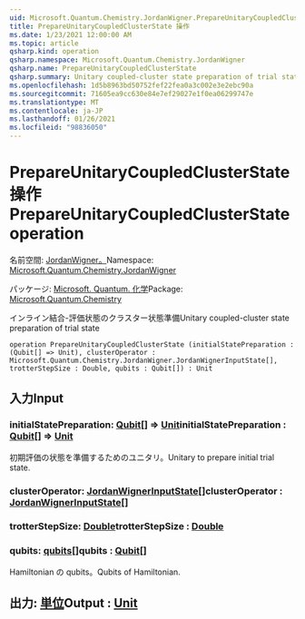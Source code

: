 ```yaml
---
uid: Microsoft.Quantum.Chemistry.JordanWigner.PrepareUnitaryCoupledClusterState
title: PrepareUnitaryCoupledClusterState 操作
ms.date: 1/23/2021 12:00:00 AM
ms.topic: article
qsharp.kind: operation
qsharp.namespace: Microsoft.Quantum.Chemistry.JordanWigner
qsharp.name: PrepareUnitaryCoupledClusterState
qsharp.summary: Unitary coupled-cluster state preparation of trial state
ms.openlocfilehash: 1d5b8963bd50752fef22fea0a3c002e3e2ebc90a
ms.sourcegitcommit: 71605ea9cc630e84e7ef29027e1f0ea06299747e
ms.translationtype: MT
ms.contentlocale: ja-JP
ms.lasthandoff: 01/26/2021
ms.locfileid: "98836050"
---
```

# <a name="prepareunitarycoupledclusterstate-operation"></a><span data-ttu-id="8fb75-102">PrepareUnitaryCoupledClusterState 操作</span><span class="sxs-lookup"><span data-stu-id="8fb75-102">PrepareUnitaryCoupledClusterState operation</span></span>

<span data-ttu-id="8fb75-103">名前空間: [JordanWigner。](xref:Microsoft.Quantum.Chemistry.JordanWigner)</span><span class="sxs-lookup"><span data-stu-id="8fb75-103">Namespace: [Microsoft.Quantum.Chemistry.JordanWigner](xref:Microsoft.Quantum.Chemistry.JordanWigner)</span></span>

<span data-ttu-id="8fb75-104">パッケージ: [Microsoft. Quantum. 化学](https://nuget.org/packages/Microsoft.Quantum.Chemistry)</span><span class="sxs-lookup"><span data-stu-id="8fb75-104">Package: [Microsoft.Quantum.Chemistry](https://nuget.org/packages/Microsoft.Quantum.Chemistry)</span></span>


<span data-ttu-id="8fb75-105">インライン結合-評価状態のクラスター状態準備</span><span class="sxs-lookup"><span data-stu-id="8fb75-105">Unitary coupled-cluster state preparation of trial state</span></span>

```qsharp
operation PrepareUnitaryCoupledClusterState (initialStatePreparation : (Qubit[] => Unit), clusterOperator : Microsoft.Quantum.Chemistry.JordanWigner.JordanWignerInputState[], trotterStepSize : Double, qubits : Qubit[]) : Unit
```


## <a name="input"></a><span data-ttu-id="8fb75-106">入力</span><span class="sxs-lookup"><span data-stu-id="8fb75-106">Input</span></span>

### <a name="initialstatepreparation--qubit--unit"></a><span data-ttu-id="8fb75-107">initialStatePreparation: [Qubit](xref:microsoft.quantum.lang-ref.qubit)[] => [Unit](xref:microsoft.quantum.lang-ref.unit)</span><span class="sxs-lookup"><span data-stu-id="8fb75-107">initialStatePreparation : [Qubit](xref:microsoft.quantum.lang-ref.qubit)[] => [Unit](xref:microsoft.quantum.lang-ref.unit)</span></span> 

<span data-ttu-id="8fb75-108">初期評価の状態を準備するためのユニタリ。</span><span class="sxs-lookup"><span data-stu-id="8fb75-108">Unitary to prepare initial trial state.</span></span>


### <a name="clusteroperator--jordanwignerinputstate"></a><span data-ttu-id="8fb75-109">clusterOperator: [JordanWignerInputState](xref:Microsoft.Quantum.Chemistry.JordanWigner.JordanWignerInputState)[]</span><span class="sxs-lookup"><span data-stu-id="8fb75-109">clusterOperator : [JordanWignerInputState](xref:Microsoft.Quantum.Chemistry.JordanWigner.JordanWignerInputState)[]</span></span>




### <a name="trotterstepsize--double"></a><span data-ttu-id="8fb75-110">trotterStepSize: [Double](xref:microsoft.quantum.lang-ref.double)</span><span class="sxs-lookup"><span data-stu-id="8fb75-110">trotterStepSize : [Double](xref:microsoft.quantum.lang-ref.double)</span></span>




### <a name="qubits--qubit"></a><span data-ttu-id="8fb75-111">qubits: [qubits](xref:microsoft.quantum.lang-ref.qubit)[]</span><span class="sxs-lookup"><span data-stu-id="8fb75-111">qubits : [Qubit](xref:microsoft.quantum.lang-ref.qubit)[]</span></span>

<span data-ttu-id="8fb75-112">Hamiltonian の qubits。</span><span class="sxs-lookup"><span data-stu-id="8fb75-112">Qubits of Hamiltonian.</span></span>



## <a name="output--unit"></a><span data-ttu-id="8fb75-113">出力: [単位](xref:microsoft.quantum.lang-ref.unit)</span><span class="sxs-lookup"><span data-stu-id="8fb75-113">Output : [Unit](xref:microsoft.quantum.lang-ref.unit)</span></span>


